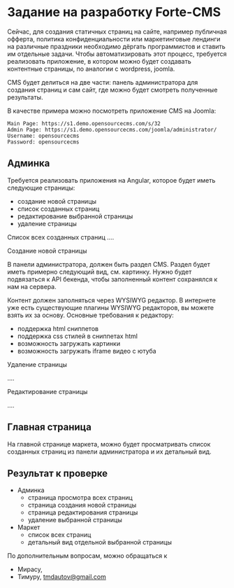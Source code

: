 # Задание на разработку Forte-CMS

Сейчас, для создания статичных страниц на сайте, например публичная офферта, политика конфиденциальности или маркетинговые лендинги на различные праздники необходимо дёргать программистов и ставить им отдельные задачи. Чтобы автоматизировать этот процесс, требуется реализовать приложение, в котором можно будет создавать контентные страницы, по аналогии с wordpress, joomla. 

CMS будет делиться на две части: панель администратора для создания страниц и сам сайт, где можно будет смотреть полученные результаты.

В качестве примера можно посмотреть приложение CMS на Joomla:
```
Main Page: https://s1.demo.opensourcecms.com/s/32
Admin Page: https://s1.demo.opensourcecms.com/joomla/administrator/
Username: opensourcecms
Password: opensourcecms
```

## Админка 
Требуется реализовать приложения на Angular, которое будет иметь следующие страницы: 
- создание новой страницы
- список созданных страниц
- редактирование выбранной страницы
- удаление страницы


Список всех созданных страниц
....

Создание новой страницы

В панели администратора, должен быть раздел CMS. Раздел будет иметь примерно следующий вид, см. картинку. Нужно будет подвязаться к API бекенда, чтобы заполненный контент сохранялся к нам на сервера. 

Контент должен заполняться через WYSIWYG редактор. В интернете уже есть существующие плагины WYSIWYG редакторов, вы можете взять их за основу. Основные требования к редактору:
- поддержка html сниппетов
- поддержка css стилей в сниппетах html
- возможность загружать картинки
- возможность загружать iframe видео с ютуба


Удаление страницы

....


Редактирование страницы

....

## Главная страница
На главной странице маркета, можно будет просматривать список созданных страниц из панели администратора и их детальный вид.

## Результат к проверке
- Админка
  - страница просмотра всех страниц
  - страница создания новой страницы
  - страница редактирования страницы
  - удаление выбранной страницы
- Маркет
  - список всех страниц
  - детальный вид отдельной выбранной страницы


По дополнительным вопросам, можно обращаться к
- Мирасу, 
- Тимуру, tmdautov@gmail.com
